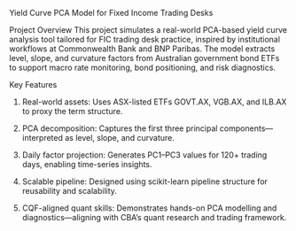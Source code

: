 Yield Curve PCA Model for Fixed Income Trading Desks

Project Overview
This project simulates a real-world PCA-based yield curve analysis tool tailored for FIC trading desk practice, inspired by institutional workflows at Commonwealth Bank and BNP Paribas. The model extracts level, slope, and curvature factors from Australian government bond ETFs to support macro rate monitoring, bond positioning, and risk diagnostics.

Key Features
1) Real-world assets: Uses ASX-listed ETFs GOVT.AX, VGB.AX, and ILB.AX to proxy the term structure.

2) PCA decomposition: Captures the first three principal components—interpreted as level, slope, and curvature.

3) Daily factor projection: Generates PC1–PC3 values for 120+ trading days, enabling time-series insights.

4) Scalable pipeline: Designed using scikit-learn pipeline structure for reusability and scalability.

5) CQF-aligned quant skills: Demonstrates hands-on PCA modelling and diagnostics—aligning with CBA’s quant research and trading framework.
